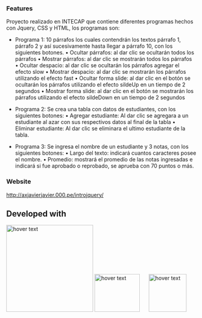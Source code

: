 ### Features
Proyecto realizado en INTECAP que contiene diferentes programas hechos con Jquery, CSS y HTML, los programas son:

- Programa 1: 10 párrafos los cuales contendrán los textos párrafo 1, párrafo 2 y así sucesivamente
hasta llegar a párrafo 10, con los siguientes botones.
• Ocultar párrafos: al dar clic se ocultarán todos los párrafos
• Mostrar párrafos: al dar clic se mostrarán todos los párrafos
• Ocultar despacio: al dar clic se ocultarán los párrafos agregar el efecto slow
• Mostrar despacio: al dar clic se mostrarán los párrafos utilizando el efecto fast
• Ocultar forma slide: al dar clic en el botón se ocultarán los párrafos utilizando el efecto
sildeUp en un tiempo de 2 segundos
• Mostrar forma slide: al dar clic en el botón se mostrarán los párrafos utilizando el efecto
sildeDown en un tiempo de 2 segundos

- Programa 2: Se crea una tabla con datos de estudiantes, con los siguientes botones:
• Agregar estudiante: Al dar clic se agregara a un estudiante al azar con sus respectivos datos al final de la tabla
• Eliminar estudiante: Al dar clic se eliminara el ultimo estudiante de la tabla.

- Programa 3: Se ingresa el nombre de un estudiante y 3 notas, con los siguientes botones:
• Largo del texto: indicará cuantos caracteres posee el nombre.
• Promedio: mostrará el promedio de las notas ingresadas e indicará si fue aprobado o reprobado, se aprueba con 70 puntos o más.

### Website

http://axjavierjavier.000.pe/introjquery/

## Developed with
<p>
        <img src="https://i0.wp.com/css-tricks.com/wp-content/uploads/2021/01/html5-css3.jpg?resize=498%2C249&ssl=1" width="230" title="hover text">
        <img src="https://upload.wikimedia.org/wikipedia/commons/thumb/b/b2/Bootstrap_logo.svg/800px-Bootstrap_logo.svg.png" width="120" height="100" title="hover text">
        &nbsp&nbsp&nbsp&nbsp
        <img src="https://upload.wikimedia.org/wikipedia/commons/6/6a/JavaScript-logo.png" width="100" title="hover text">
</p>
